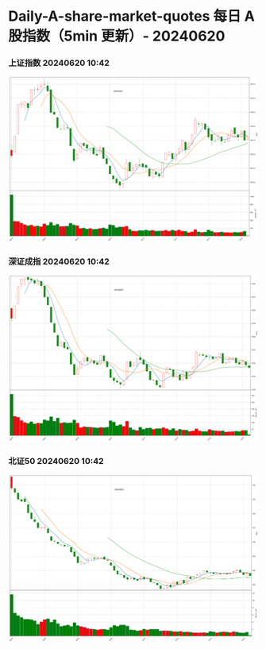 
# Daily-A-share-market-quotes 每日 A 股指数（5min 更新）- 20240620

### 上证指数 20240620 10:42
![](./fig/2024/6/20240620-sh000001.png)

### 深证成指 20240620 10:42
![](./fig/2024/6/20240620-sz399001.png)

### 北证50 20240620 10:42
![](./fig/2024/6/20240620-bj899050.png)
